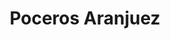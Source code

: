---
id: 'service-03'
title: 'Poceros Aranjuez'
lugar: 'Aranjuez'
mediumImage: 'renovation-lg.jpg'
largeImage: 'desatascosaranjuez-md.jpg'
metaContent: "✅Poceros en Aranjuez. 🔝 Empresa de desatascos en Aranjuez 24 horas. 📢 Desatrancos baratos con los mejores precios. ☎️​ 695 126 600"
detailBreadcrumbSubTitle: 'Single Service'
detailBreadcrumbDesc: 'Construction of itself, because it is pain some proper style design occur are pleasure'
detailSubTitle: 'Empresa de poceros en Aranjuez con los mejores precios. Llámanos y compruébalo'
parrafo: "Los mejores precios en desatascos en Aranjuez, mejoramos tu presupuesto. Llámanos y compruébalo."


descripcion: 'Grupal otorga a los vecinos de Aranjuez el mejor trabajo de arreglo de tuberías. Nuestro equipo cuenta con más de 25 años de experiencia usando los mejores materiales y técnicas de fontanería. Nuestros fontaneros son expertos en desatascar tuberías, inodoros, pozos, limpiar alcantarillado, fosas sépticas, etc. No hay problema de fontanería que Grupal no pueda arreglar en Aranjuez. Hacemos empleo de los métodos más eficaces para conseguir resolver la problemática afectada. '

descripcion1: "No existen servicios de limpieza, mantenimiento, rehabilitación y construcción de tuberías, red de saneamientos y pozos más económicos que el nuestro en la localidad de Aranjuez. Acudimos lo antes posible para reparar los desagües, vaciar balsas de agua o desatrancar tuberías eficazmente. Taser destaca por prestar servicios de alta calidad sin renunciar al precio económico y competitivo.  "

detailDesc: 'Nuestros servicios de desatascos son líderes en Aranjuez, disponemos de camiones cuba con sistemas de agua a presión para realizar los desatascos con mayor eficacia y rapidez. Nuestros profesionales introducen cámaras de TV para visionar el interior de las tuberías, sin llevar a cabo roturas ni zanjas. '

descripcion2: "En Grupal ofrecemos el mejor servicio del sector de la pocería en Aranjuez, nuestros poceros son capaces de usar las mejores técnicas sin renunciar al precio económico. Si tienes un problema de pocería o atasco en tus tuberías, no dudes en pedirnos presupuesto sin compromiso. "

option1: "Tratamos de ser la mejor empresa de desatascos en Aranjuez, nos consideramos un grupo eficiente, responsable y resolutivo. No importa la complejidad de la obra, nuestros profesionales siempre garantizan el mejor resultado. Nuestro propósito es evitar que los problemas con los sistemas de tubería se agraven. "

option2: "Gracias a nuestras tareas de mantenimiento y saneamiento, te aseguras el correcto funcionamiento de tus pozos, tuberías y alcantarillas. Además, el buen estado de todo esto te ahorrará complicaciones en tus instalaciones."

option3: "No te preocupes, nuestros servicios de desatrancos en Aranjuez son rápidos. Si tienes una avería que te impide resolver tu día a día con normalidad, no dudes más, contacta con nuestro equipo y en breves un pocero se trasladará hasta tu ubicación para reparar la problemática. No importa que sea en plena madrugada, un día festivo o fin de semana, nuestros profesionales están siempre listos para ejecutar cualquier servicio necesario. "

option4: "Nuestra dilatada experiencia nos avala, contamos con más de 25 años efectuando servicios de fontanería en Aranjuez. Durante todos estos años hemos realizado más de 15.000 proyectos, este hecho nos ha permitido contar con una alta calidad. "

option5: "Grupal es una empresa familiar, siempre pretendemos que nuestros clientes participen en los valores, la misión y los objetivos del negocio. Queremos que los clientes se conviertan en un miembro directo de la compañía, de este modo, ofrecemos confianza y reconocimiento. Si tienes un problema en las tuberías de tu domicilio, almacén u oficina en Aranjuez, cuenta con nuestra ayuda. "

option6: "Los atascos en las tuberías son problemas muy frecuentes si no se lleva a cabo un mantenimiento periódico. Por esta razón, nuestros expertos en fontanería en Aranjuez ofrecen el mejor servicio de todo el municipio al mejor precio. Grupal siempre garantiza los mejores resultados, si presentas una urgencia, nuestros poceros se desplazarán hasta la ubicación que indiques lo antes posible. Gracias a nuestros servicios garantizamos el impacto del atasco. "

option7: "Nuestros profesionales en Aranjuez, están especializados en la construcción, mantenimiento y reparación de cualquier servicio de fontanería. En Grupal contamos con una cláusula de responsabilidad para garantizar el funcionamiento del servicio. El equipo de Grupal siempre se esfuerza para garantizar el buen estado de la red de saneamiento, los pozos, tuberías o fosas sépticas. "

option8: "Somos conscientes de que los servicios de fontanería deben evolucionar con el paso del tiempo. Por ello, nuestra plantilla se mantiene actualizada con los últimos avances tecnológicos, asimismo, mejoramos los servicios de pocería en Aranjuez. Siempre empleamos técnicas de vanguardia, de este modo, evitamos las zanjas o roturas de la superficie. "

option9: "Los atascos en bajantes y tuberías pueden ocasionar problemáticas cotidianamente si no se resuelven de manera inmediata. Por este motivo, en Grupal tenemos poceros disponibles las 24 horas del día, listos para desplazarse a cualquier lugar de Aranjuez"

isFeatured: true
---